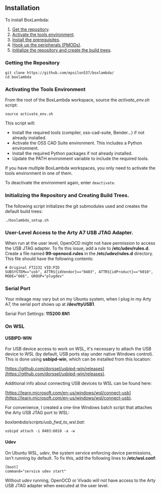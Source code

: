 ## Installation

To install BoxLambda:

1. [Get the repository](#getting-the-repository).
2. [Activate the tools environment](#activating-the-tools-environment).
3. [Install the prerequisites](prerequisites.md).
4. [Hook up the peripherals (PMODs)](pmods.md).
5. [Initialize the repository and create the build trees](#initializing-the-repository-and-creating-build-trees).

### Getting the Repository

```
git clone https://github.com/epsilon537/boxlambda/
cd boxlambda
```

### Activating the Tools Environment

From the root of the BoxLambda workspace, source the *activate_env.sh* script:
```
source activate_env.sh
```

This script will:

- Install the required tools (compiler, oss-cad-suite, Bender...) if not already installed.
- Activate the OSS CAD Suite environment. This includes a Python environment.
- Install the required Python packages if not already installed.
- Update the PATH environment variable to include the required tools.

If you have multiple BoxLambda workspaces, you only need to activate the tools environment in one of them.

To deactivate the environment again, enter `deactivate`.

### Initializing the Repository and Creating Build Trees.

The following script initializes the git submodules used and creates the default build trees:

```
./boxlambda_setup.sh
```

### User-Level Access to the Arty A7 USB JTAG Adapter.

When run at the user level, OpenOCD might not have permission to access the USB JTAG adapter. To fix this issue, add a rule to **/etc/udev/rules.d**.
Create a file named **99-openocd.rules** in the **/etc/udev/rules.d** directory. This file should have the following contents:

```
# Original FT2232 VID:PID
SUBSYSTEM=="usb", ATTRS{idVendor}=="0403", ATTRS{idProduct}=="6010", MODE="666", GROUP="plugdev"

```

### Serial Port
Your mileage may vary but on my Ubuntu system, when I plug in my Arty A7, the serial port shows up at **/dev/ttyUSB1**.

Serial Port Settings: **115200 8N1**

### On WSL

#### USBIPD-WIN

For USB device access to work on WSL, it's necessary to attach the USB device to WSL (by default, USB ports stay under native Windows control). This is done using **usbipd-win**, which can be installed from this location:

[https://github.com/dorssel/usbipd-win/releases](https://github.com/dorssel/usbipd-win/releases).

Additional info about connecting USB devices to WSL can be found here:

[https://learn.microsoft.com/en-us/windows/wsl/connect-usb](https://learn.microsoft.com/en-us/windows/wsl/connect-usb).

For convenience, I created a one-line Windows batch script that attaches the Arty USB JTAG port to WSL:

*boxlambda/scripts/usb_fwd_to_wsl.bat*:

```
usbipd attach -i 0403:6010 -a -w
```

#### Udev

On Ubuntu WSL, *udev*, the system service enforcing device permissions, isn't running by default. To fix this, add the following lines to **/etc/wsl.conf**:

```
[boot]
command="service udev start"
```

Without *udev* running, OpenOCD or Vivado will not have access to the Arty USB JTAG adapter when executed at the user level.
